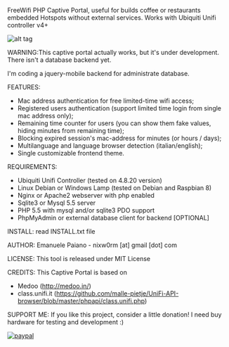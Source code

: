 FreeWifi PHP Captive Portal, useful for builds coffee or restaurants embedded Hotspots without external services.
Works with Ubiquiti Unifi controller v4+

![alt tag](https://github.com/emanuelepaiano/espresso-freewifi-portal/blob/master/screenshots/en.png)

WARNING:This captive portal actually works, but it's under development. There isn't a database backend yet.

I'm coding a jquery-mobile backend for administrate database.

FEATURES:
- Mac address authentication for free limited-time wifi access;
- Registered users authentication (support limited time login from single mac address only);
- Remaining time counter for users (you can show them fake values, hiding minutes from 
  remaining time);
- Blocking expired session's mac-address for minutes (or hours / days);
- Multilanguage and language browser detection (italian/english);
- Single customizable frontend theme.

REQUIREMENTS:

- Ubiquiti Unifi Controller (tested on 4.8.20 version)
- Linux Debian or Windows Lamp (tested on Debian and Raspbian 8)
- Nginx or Apache2 webserver with php enabled
- Sqlite3 or Mysql 5.5 server
- PHP 5.5 with mysql and/or sqlite3 PDO support 
- PhpMyAdmin or external database client for backend [OPTIONAL]

INSTALL: 
read INSTALL.txt file

AUTHOR:
Emanuele Paiano - nixw0rm [at] gmail [dot] com

LICENSE:
This tool is released under MIT License

CREDITS:
This Captive Portal is based on
- Medoo (http://medoo.in/)
- class.unifi.it (https://github.com/malle-pietje/UniFi-API-browser/blob/master/phpapi/class.unifi.php)

SUPPORT ME:
If you like this project, consider a little donation! I need buy hardware for testing and development :)

[![paypal](https://www.paypalobjects.com/en_US/i/btn/btn_donateCC_LG.gif)](https://www.paypal.me/emanuelepaiano)

